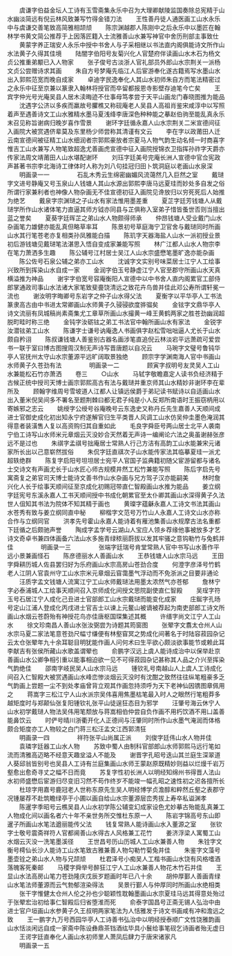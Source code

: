 <!-- { "loadSidebar": true } -->
　　虞谦字伯益金坛人工诗有玉雪斋集永乐中召为大理卿献陵监国奏除总宪精于山水幽淡简远有倪云林风致兼写竹得金错刀法
　　王性善丹徒人通医画工山水永乐中与虞谦交善笔致高简雅相颉颃
　　陈宗渊越郡人陈刚中之后永乐中以墨匠在翰林学书黄文简公推荐于上因落匠籍入士流雅善山水兼写神官中舍历刑部主事致仕
　　黄蒙字养正瑞安人永乐中授中书舍人与子采相继以书法直内阁俱能诗文所作山水法黄子久得其佳境
　　陆闇字伯阳号友菊兴化人官楚府伴读画山水木石为杨文贞公推重弟颙已入人物家
　　张子俊号古淡浙人官礼部员外郎山水宗荆关一派杨文贞公尝赠诗求其画
　　朱自方号梦庵先临江人后宦游奉化遂古籍焉写水墨山水出入郭熙范宽而晚自成家
　　卓迪字民逸奉化人其山水初师朱自方而笔法精密过之永乐中征至京兼以篆隶入翰林将授官而卒留都报恩寺影壁存迪笔今亡矣
　　王宾字仲光号光庵吴县人居木渎晦迹不仕事母笃孝尝于天平山画龙门春晓图推为能品
　　沈遇字公济以多疾而羸故号臞樵又称砚庵老人吴县人高祖肖鉴宋咸淳中以写照着声至遇善诗文工山水雅精水墨马夏浅绛李唐深色种种能之摹赵伯驹至能乱真永乐末召见称旨谢病归晚岁喜作雪景
　　谢环字廷循永嘉人山水宗荆关二米宣德间征入画院大被赏遇侪辈莫及东里杨少师尝称其清谨有文云
　　李在字以政莆田人迁云南宣德间被征精工山水细润者宗郭熙豪放者宗夏马人物气韵生动名倾一时商喜字惟吉工山水兼写人物笔致超逸尤善画虎宣德中征入画院授锦衣卫指挥孙祚字天爵亦传家法周文靖莆田人山水堪配谢环
　　刘珏字廷美号完庵长洲人宣德中官佥宪政声甚著书宗李北海诗工律体时人称为刘八句挂冠归田卜筑洞庭以老画山水泉深																		
　　明画录一一
　　
　　石乱木秀云生绵密幽媚风流蔼然几入巨然之室
　　戴琎字文进号静庵又号玉泉山人钱塘人其山水源出郭熙李唐马远夏珪而妙处多自发之俗所谓行家兼利者也神像人物杂画无不佳宣德初征入画院见谗放归以穷死死后人始推为绝艺
　　戴泉字宗渊琎之子山水有家法惟用墨差重
　　夏芷字廷芳钱塘人从戴琎学所作山水诸体笔力直逼其师方钺亦同县与芷俱称入室弟子惜皆蚤世否则当擅出蓝之誉矣
　　夏葵字廷晖芷之弟山水人物颇得师承
　　仲昂钱塘人受业戴门山水杂画笔力雄健亦能乱真但略草率耳
　　陈景初号草庭海宁卫官舍与戴琎同时所画山水其行笔苍老亦复相类孙凤雅能白描
　　陈玑字天器海盐人山水一派初授业景初后游钱塘见戴琎笔法湛思入悟自变成家兼能写照
　　林广江都人山水人物宗李在笔力萧洒多生趣
　　陈公辅号江村居士吴江人山水宗盛懋笔墨旷逸亦能杂画
　　陈公佐号石泉公辅之弟亦工山水
　　沈诚字文实别号味菜居士江宁人工绘事兴致所到挥染山水自成一家
　　金润字伯玉号静虚江宁人官至郡守所画山水天真横溢推为神品
　　谢宇字伯宽号容庵衡阳人宣德中以中书舍人直内阁累官工部侍郎掌通政司事山水法诸大家笔致斐亹饶清远之致花卉鸟兽并佳此邓公寿所谓轩冕一流也
　　谢汝明字晦卿号东岩字之仲子山水得父法
　　夏衡字以平华亭人工书法篆隶高古由中书进太常卿画山水师黄子久骎骎欲度骅骝矣
　　金铉字文鼎华亭人诗文流丽有凤城稿尚素斋集尤工章草所画山水撮黄一峰王黄鹤两家之胜苍劲幽润超脱町畦时称三绝
　　金钝字汝砺铉之弟工书法官中翰所画山水有家法
　　金锐字汝潜铉弟工山水
　　陈谦字士谦号讷庵逸人书画俱字赵松雪咄咄逼人尤长于山水颇自矜诩
　　陈叔谦钱塘人善鉴别古器名画涉笔直追倪云林淡宕平远萧疏可爱尝书一联于室曰博古图搜周汉制无声诗写晋唐题以自况云
　　马琬字文璧号鲁钝华亭人官抚州太守山水宗董源平远旷阔取景独绝
　　顾宗字学渊南海人官中书画山水师黄子久苍劲有法
　　
　　明画录一二
　　
　　顾寅字叔明号友灵吴人工山水兼能松石竹亦萧洒
　　卷三
　　○山水
　　马轼字敬瞻嘉定人读书负经济精于古候正统中授司天博士画宗郭熙高古有法与戴琎并重京师其山水精妙非谢环李在辈所及
　　顾翰字维周号雪坡道人江都人让镇远侯爵于弟玘读书赋诗以自适画山水出入董米倪吴间多不署名至题荆棘曰都无君子纯是小人反郑所南语时王振窃柄用以寄嫉邪之志云
　　姚绶字公绶号谷庵晚号云东逸史又称丹丘先生嘉善人天顺间成进士官御史成化初出知永宁府遂解官归生平类晋人风调工山水仿吴仲圭墨色淹润其得意者装潢售人复以高资购归其自重如此
　　毛良字舜臣号两山居士北平人袭南宁伯工诗写山水师米元章烟云灭没妙合天然着无声诗一编阐论六法之奥虽谢赫张彦远不是过也
　　朱祺字孟祺号拙庵居士常熟人行己方洁有高韵工山水能兼宋元诸家所长出以己意崭然拔俗
　　朱侃字廷直祺次子山水能传家法其临摹夏珪一派尤超轶绝群
　　陈复字启阳号坦坦居士宛平人官国子监典籍初随父宦游留都与诸名士交诗文有声画尤长于山水匠心师古规模井然工松竹兼能写照
　　陈后字启先号寓斋复之弟官司天博士能诗文善书作山水杂画与兄方驾子汉亦能嗣美
　　林时詹兴化人长于绘事天顺间征至京成化初赐冠带直仁智殿画山水推为能品
　　姜立纲字廷宪号东溪永嘉人工书天顺间授中书成化朝累官至太仆卿其画山水深得黄子久法世人伹知其书法为院体不知其精于画也
　　黄璨字蕴龢永嘉人工诗文书法其画山水苍秀有致与姜立纲同直中秘
　　柳楷字文范号万竹山人永嘉人工诗文山水亦称合作与立纲同官
　　洪孝先号霍山永嘉人能诗着有雁池集善山水规摩古法名重都下廷循之后颇驰声誉
　　陶成字孟学号云湖山人宝应人领乡荐缘他事被放多才艺诗文奇卓书兼四体画备六法山水多施青绿秾丽蔚拔以发其牢骚之意钩勒竹与兔鹤并佳
　　
　　明画录一三
　　
　　张端字廷瑞号肯堂常熟人官中书写山水善作平远小景兼画怪石
　　陈彦德丽水人善画山水
　　王恭钱塘人山水宗马远
　　王田字舜耕历城人佐县罢归好为乐府画山水宗高房山苍劲合度
　　何澄字彦泽号竹鹤老人江阴人官袁州守工山水宗米元章烟云窅霭墨气浮动而不免浙派之目要非通论
　　汪质字孟文钱塘人流寓江宁工山水师戴琎法用墨太浓然气亦苍郁
　　詹林宁字必泰浦城人工绘事天顺间召入京师成化间授文思院副使直仁智殿
　　吴珵字符玉号石居江宁人成化己丑进士官部郎工山水宗戴琎而能变化成家
　　庄鋋字孔旸号定山江浦人登成化丙戌进士官吉士以谏上元鳌山被谪被荐起为南吏部郎工诗文所画山水烟云苍蔚殆有神授花鸟亦佳唐枢国琛集述其概
　　许缙字尚文江宁人工山水
　　徐文珍南昌人善山水张汝弼尝为诗题其筠窗图
　　张翚字文翥太仓州人山水宗马夏二家法笔意苍劲尺幅寸缣便有林壑窅冥之势成化间著名于时陆容菽园杂记云太仓张翚年九十余耳聪目明犹能作画人问何术曰生平欲心颇淡欲事能节或赖此耳李献吉有张侯所藏山水歌盖谓翚也
　　俞鹏字汉远上虞人能诗成治中以保举赴京善画山水公卿争相引重以能事相迫欲一见不可得菽园杂记甚称其人品之介兴至挥染气韵绝佳
　　邵南字岐民吴人山水宗马远
　　锺钦礼号南越山人上虞人工诗成化间召入仁智殿大被赏遇画山水峰峦惨淡烟云灭没时有沈酣之致然往往纵笔粗豪多乏气韵画上尝题一尘不到处孝庙曾背立观其作画忽持须呼为天下老神仙因镌图章佩用之
　　蒋嵩字三松江宁人山水派宗吴伟喜用焦墨枯笔最入时人之眼然行笔粗莽多越矩度时与郑颠仙张复阳锺钦礼张平山徒逞狂态目为邪学
　　汪肇号海云休宁人山水初学戴琎人物法吴伟用笔颓放与蒋嵩相伯仲尝自负作画不用朽饮酒不用凵盖善能鼻饮云
　　时俨号晴川浙衢开化人正德间与汪肇同时所作山水墨气淹润而体格颇合矩度亦工人物较之白门蒋三松汪孟文江西郭清狂																		
　　明画录一四
　　
　　祥符张平山尚属正派
　　刘俊字廷伟山水人物并佳
　　袁璘字廷器工山水人物
　　苏致中蜀人由制科官部郎山水师郭熙马远行笔如流而清雅高迈略不经意天趣坌溢人不能及
　　谢晋字孔昭号迭山其兰庭生深翠道人葵邱翁皆别号也吴县人工诗有兰庭集画山水师王蒙赵原既精妙则益以烂熳千岩万壑愈出愈奇寻丈之幅不日而竟
　　苏复字性初长洲人以明经知绵州书得晋人法山水初师盛懋后宦游归尽变旧习然不苟作终岁不能竣一幅孔昭之速性初之迟各擅所长
　　杜琼字用嘉号鹿冠老人世称东原先生吴人明经博学贞澹醇和粹然丘壑之表郡守况锺屡荐不赴筑瞻绿亭于小圃以画自给山水宗董源层峦秀拔上寿卒私谥渊孝
　　陈暹字季昭号云樵吴县人山水初学陈公辅变幻成家设色尤妙摹古殆能乱真兼工人物成化间以画名者六十年不亲世务所交惟杜东原一人
　　陈岩字锦高号东山即暹子所画山水笔法遒丽能传父法
　　钱复常熟人能诗画山水入董源之室
　　张钦字士敬号震斋祥符人官都阃善山水得古人风格兼工花竹
　　姜济浮梁人寓蜀工山水烟云灭没一洗笔墨溪径
　　王世昌号历山历城人工山水兼善人物
　　朱铨字文衡号樗仙长沙人能诗工山水笔致古雅兼善人物勾勒竹菊兔并佳
　　朱鉴字文藻号墨壶铨之弟山水人物与兄颉颃
　　杜君泽号小痴吴人工楷书画山水饶有风格嗜酒落魄客死秦邮
　　马稷字舜举号醉狂江宁人工山水兼善人物花木竹石并佳
　　王显山水法高房山笔力苍劲隆庆戊辰岁题画时年已八十余
　　胡仲厚鄞人善画青绿山水笔法师董源而云气勃郁渲染得法
　　吴景行鄞人与仲厚同时所画山水绝相类
　　张干字惟健太仓州人伦之孙也少聪颖性耽翰墨画山水宗夏珪马远其得意处殆过于张翚宏治初给事仁智殿后归省堕淮而死
　　俞泰字国昌号正斋无锡人弘治中由进士官户垣画山水参黄子久王叔明两家笔法为人恬雅发于诗文书画咸有冲和澹远之致
　　王一鹏字九万号西园华亭人工诗善书弘治中以明经授泰顺广文性饶雅韵画山水恬淡闲远自成一家斋中陈设彝鼎茶铛酒纮毕具小鬟给事笔砚乞诗画者殆无虚日
　　王谔字廷直奉化人画山水初师里人萧凤后肆力于唐宋诸家凡																		
　　明画录一五
　　
